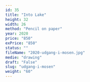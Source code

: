 ```yaml
---
id: 35
title: "Into Lake"
height: 32
width: 26
method: "Pencil on paper"
year: 2020
price: "850"
exPrice: "850"
status: ""
fileName: "2020-udgang-i-mosen.jpg"
medie: "drawing"
draft: "False"
slug: "udgang-i-mosen"
weight: "60"
---
```

